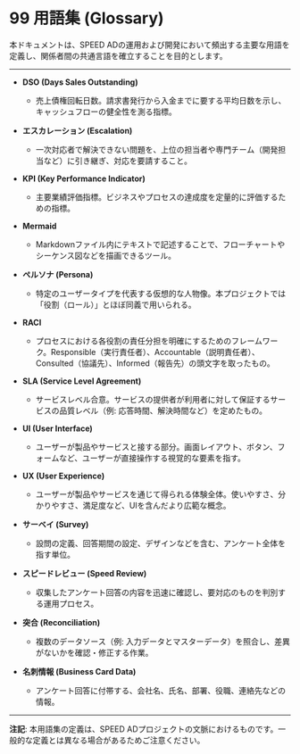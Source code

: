 # 99 用語集 (Glossary)

本ドキュメントは、SPEED ADの運用および開発において頻出する主要な用語を定義し、関係者間の共通言語を確立することを目的とします。

---

- **DSO (Days Sales Outstanding)**
  - 売上債権回転日数。請求書発行から入金までに要する平均日数を示し、キャッシュフローの健全性を測る指標。

- **エスカレーション (Escalation)**
  - 一次対応者で解決できない問題を、上位の担当者や専門チーム（開発担当など）に引き継ぎ、対応を要請すること。

- **KPI (Key Performance Indicator)**
  - 主要業績評価指標。ビジネスやプロセスの達成度を定量的に評価するための指標。

- **Mermaid**
  - Markdownファイル内にテキストで記述することで、フローチャートやシーケンス図などを描画できるツール。

- **ペルソナ (Persona)**
  - 特定のユーザータイプを代表する仮想的な人物像。本プロジェクトでは「役割（ロール）」とほぼ同義で用いられる。

- **RACI**
  - プロセスにおける各役割の責任分担を明確にするためのフレームワーク。Responsible（実行責任者）、Accountable（説明責任者）、Consulted（協議先）、Informed（報告先）の頭文字を取ったもの。

- **SLA (Service Level Agreement)**
  - サービスレベル合意。サービスの提供者が利用者に対して保証するサービスの品質レベル（例: 応答時間、解決時間など）を定めたもの。

- **UI (User Interface)**
  - ユーザーが製品やサービスと接する部分。画面レイアウト、ボタン、フォームなど、ユーザーが直接操作する視覚的な要素を指す。

- **UX (User Experience)**
  - ユーザーが製品やサービスを通じて得られる体験全体。使いやすさ、分かりやすさ、満足度など、UIを含んだより広範な概念。

- **サーベイ (Survey)**
  - 設問の定義、回答期間の設定、デザインなどを含む、アンケート全体を指す単位。

- **スピードレビュー (Speed Review)**
  - 収集したアンケート回答の内容を迅速に確認し、要対応のものを判別する運用プロセス。

- **突合 (Reconciliation)**
  - 複数のデータソース（例: 入力データとマスターデータ）を照合し、差異がないかを確認・修正する作業。

- **名刺情報 (Business Card Data)**
  - アンケート回答に付帯する、会社名、氏名、部署、役職、連絡先などの情報。

---

**注記**: 本用語集の定義は、SPEED ADプロジェクトの文脈におけるものです。一般的な定義とは異なる場合があるためご注意ください。

